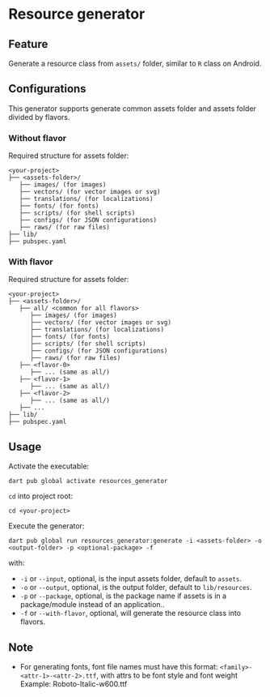 # Resource generator

## Feature

Generate a resource class from `assets/` folder, similar to `R` class on Android.

## Configurations

This generator supports generate common assets folder and assets folder divided by flavors.

### Without flavor

Required structure for assets folder:

```
<your-project>
├── <assets-folder>/
   ├── images/ (for images)
   ├── vectors/ (for vector images or svg)
   ├── translations/ (for localizations)
   ├── fonts/ (for fonts)
   ├── scripts/ (for shell scripts)
   ├── configs/ (for JSON configurations)
   ├── raws/ (for raw files)
├── lib/
├── pubspec.yaml
```

### With flavor

Required structure for assets folder:

```
<your-project>
├── <assets-folder>/
   ├── all/ <common for all flavors>
      ├── images/ (for images)
      ├── vectors/ (for vector images or svg)
      ├── translations/ (for localizations)
      ├── fonts/ (for fonts)
      ├── scripts/ (for shell scripts)
      ├── configs/ (for JSON configurations)
      ├── raws/ (for raw files)
   ├── <flavor-0>
      ├── ... (same as all/)
   ├── <flavor-1>
      ├── ... (same as all/)
   ├── <flavor-2>
      ├── ... (same as all/)
   ├── ...
├── lib/
├── pubspec.yaml
```

## Usage

Activate the executable:
```
dart pub global activate resources_generator
```

`cd` into project root:
```
cd <your-project>
```

Execute the generator:
```
dart pub global run resources_generator:generate -i <assets-folder> -o <output-folder> -p <optional-package> -f
```
with:
- `-i` or `--input`, optional, is the input assets folder, default to `assets`.
- `-o` or `--output`, optional, is the output folder, default to `lib/resources`.
- `-p` or `--package`, optional, is the package name if assets is in a package/module instead of an application..
- `-f` or `--with-flavor`, optional, will generate the resource class into flavors.

## Note

- For generating fonts, font file names must have this format: `<family>-<attr-1>-<attr-2>.ttf`, with attrs to be font style and font weight<br>
Example: Roboto-Italic-w600.ttf